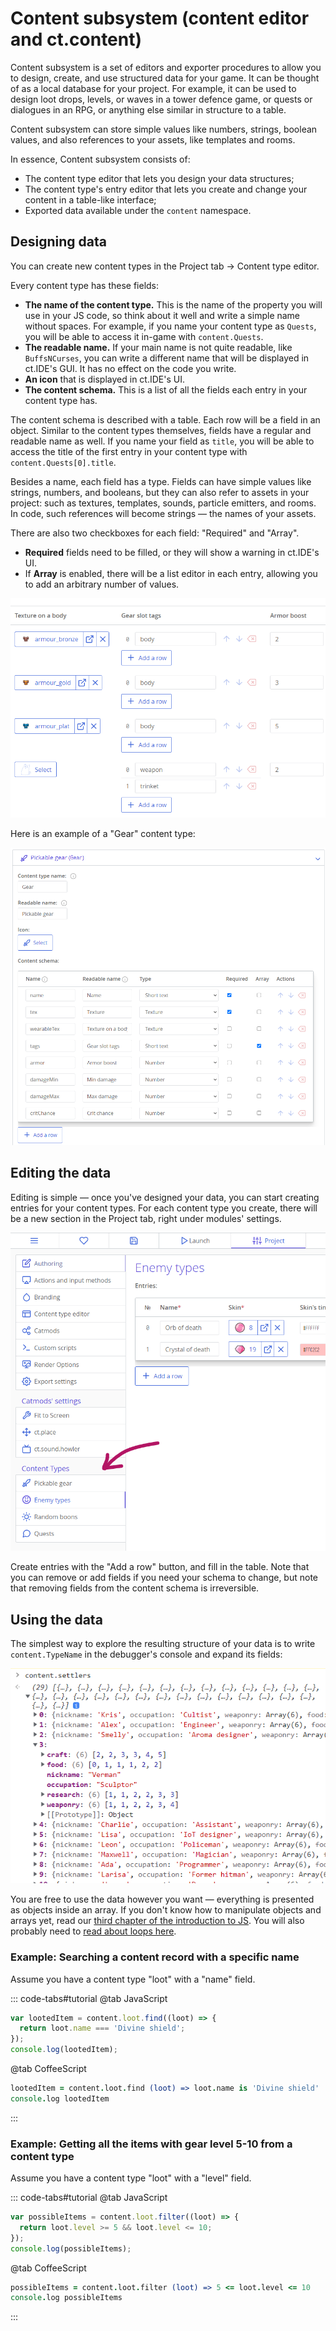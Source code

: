 # Content subsystem (content editor and ct.content)

Content subsystem is a set of editors and exporter procedures to allow you to design, create, and use structured data for your game. It can be thought of as a local database for your project. For example, it can be used to design loot drops, levels, or waves in a tower defence game, or quests or dialogues in an RPG, or anything else similar in structure to a table.

Content subsystem can store simple values like numbers, strings, boolean values, and also references to your assets, like templates and rooms.

In essence, Content subsystem consists of:

* The content type editor that lets you design your data structures;
* The content type's entry editor that lets you create and change your content in a table-like interface;
* Exported data available under the `content` namespace.

## Designing data

You can create new content types in the Project tab -> Content type editor.

Every content type has these fields:

* **The name of the content type.** This is the name of the property you will use in your JS code, so think about it well and write a simple name without spaces. For example, if you name your content type as `Quests`, you will be able to access it in-game with `content.Quests`.
* **The readable name.** If your main name is not quite readable, like `BuffsNCurses`, you can write a different name that will be displayed in ct.IDE's GUI. It has no effect on the code you write.
* **An icon** that is displayed in ct.IDE's UI.
* **The content schema.** This is a list of all the fields each entry in your content type has.

The content schema is described with a table. Each row will be a field in an object. Similar to the content types themselves, fields have a regular and readable name as well. If you name your field as `title`, you will be able to access the title of the first entry in your content type with `content.Quests[0].title`.

Besides a name, each field has a type. Fields can have simple values like strings, numbers, and booleans, but they can also refer to assets in your project: such as textures, templates, sounds, particle emitters, and rooms. In code, such references will become strings — the names of your assets.

There are also two checkboxes for each field: "Required" and "Array".

* **Required** fields need to be filled, or they will show a warning in ct.IDE's UI.
* If **Array** is enabled, there will be a list editor in each entry, allowing you to add an arbitrary number of values.

![An example of a content type with array field](./images/contentEditor_Arrays.png)

Here is an example of a "Gear" content type:

![](./images/contentEditor_SchemaExample.png)

## Editing the data

Editing is simple — once you've designed your data, you can start creating entries for your content types. For each content type you create, there will be a new section in the Project tab, right under modules' settings.

![](./images/contentEditor_Tabs.png)

Create entries with the "Add a row" button, and fill in the table. Note that you can remove or add fields if you need your schema to change, but note that removing fields from the content schema is irreversible.

## Using the data

The simplest way to explore the resulting structure of your data is to write `content.TypeName` in the debugger's console and expand its fields:

![](./images/contentEditor_Inspect.png)

You are free to use the data however you want — everything is presented as objects inside an array. If you don't know how to manipulate objects and arrays yet, read our [third chapter of the introduction to JS](jsintro_pt3.html). You will also probably need to [read about loops here](jsintro_pt2.html).

### Example: Searching a content record with a specific name

Assume you have a content type "loot" with a "name" field.

::: code-tabs#tutorial
@tab JavaScript
```js
var lootedItem = content.loot.find((loot) => {
  return loot.name === 'Divine shield';
});
console.log(lootedItem);
```
@tab CoffeeScript
```coffee
lootedItem = content.loot.find (loot) => loot.name is 'Divine shield'
console.log lootedItem
```
:::

### Example: Getting all the items with gear level 5-10 from a content type

Assume you have a content type "loot" with a "level" field.

::: code-tabs#tutorial
@tab JavaScript
```js
var possibleItems = content.loot.filter((loot) => {
  return loot.level >= 5 && loot.level <= 10;
});
console.log(possibleItems);
```
@tab CoffeeScript
```coffee
possibleItems = content.loot.filter (loot) => 5 <= loot.level <= 10
console.log possibleItems
```
:::
